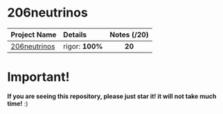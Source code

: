 # 206neutrinos

| Project Name    | Details                                                                                    | Notes (/20)  |
| --------------- |:------------------------------------------------------------------------------------------ | :-----------:|
| [206neutrinos](https://github.com/Paul-Marie/206neutrinos/blob/master/206neutrinos) | rigor: **100%** | **20**    |

# Important!
**If you are seeing this repository, please just star it! it will not take much time!** :)
